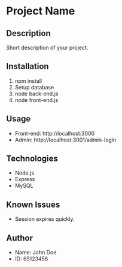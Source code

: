# Project Name

## Description
Short description of your project.

## Installation
1. npm install
2. Setup database
3. node back-end.js
4. node front-end.js

## Usage
- Front-end: http://localhost:3000
- Admin: http://localhost:3001/admin-login

## Technologies
- Node.js
- Express
- MySQL

## Known Issues
- Session expires quickly.

## Author
- Name: John Doe
- ID: 65123456
